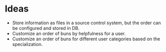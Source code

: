 # Ideas

* Store information as files in a source control system, but the order can be configured and stored in DB.
* Customize an order of buns by helpfulness for a user.
* Customize an order of buns for different user categories based on the specialization.
